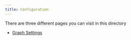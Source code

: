 ```yaml
---
title: Configuration
---
```


There are three different pages you can visit in this directory

-   [Graph Settings](/docs/configuration/graph-configuration)
